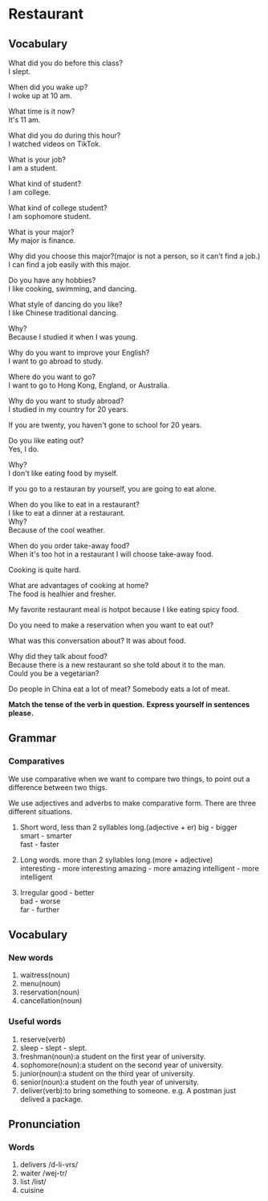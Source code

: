 # Restaurant
## Vocabulary
What did you do before this class?  
I slept.  

When did you wake up?   
I woke up at 10 am.  

What time is it now?  
It's 11 am.  

What did you do during this hour?  
I watched videos on TikTok.  

What is your job?  
I am a student.  

What kind of student?  
I am college.  

What kind of college student?  
I am sophomore student.  

What is your major?  
My major is finance.  

Why did you choose this major?(major is not a person, so it can't find a job.)  
I can find a job easily with this major.  

Do you have any hobbies?  
I like cooking, swimming, and dancing.  

What style of dancing do you like?  
I like Chinese traditional dancing.  

Why?  
Because I studied it when I was young.  

Why do you want to improve your English?  
I want to go abroad to study.  

Where do you want to go?  
I want to go to Hong Kong, England, or Australia.  

Why do you want to study abroad?  
I studied in my country for 20 years.  

If you are twenty, you haven't gone to school for 20 years.  

Do you like eating out?  
Yes, I do.  

Why?  
I don't like eating food by myself.  

If you go to a restauran by yourself, you are going to eat alone.  

When do you like to eat in a restaurant?  
I like to eat a dinner at a restaurant.  
Why?  
Because of the cool weather.  

When do you order take-away food?  
When it's too hot in a restaurant I will choose take-away food.  

Cooking is quite hard.  

What are advantages of cooking at home?  
The food is healhier and fresher.  

My favorite restaurant meal is hotpot because I like eating spicy food.    

Do you need to make a reservation when you want to eat out?  

What was this conversation about? 
It was about food.  

Why did they talk about food?  
Because there is a new restaurant so she told about it to the man.  
Could you be a vegetarian?  

Do people in China eat a lot of meat? 
Somebody eats a lot of meat.  



**Match the tense of the verb in question.**
**Express yourself in sentences please.**

## Grammar
### Comparatives
We use comparative when we want to compare two things, to point out a difference between two thigs.  

We use adjectives and adverbs to make comparative form. There are three different situations.  

1. Short word, less than 2 syllables long.(adjective + er)
big - bigger  
smart - smarter  
fast - faster  

2. Long words. more than 2 syllables long.(more + adjective)  
interesting - more interesting
amazing - more amazing
intelligent - more intelligent  

3. Irregular 
good - better  
bad - worse  
far - further  

## Vocabulary
### New words
1. waitress(noun)
1. menu(noun)
1. reservation(noun)
1. cancellation(noun)

### Useful words
1. reserve(verb)
1. sleep - slept - slept.
1. freshman(noun):a student on the first year of university.  
1. sophomore(noun):a student on the second year of university.
1. junior(noun):a student on the third year of university.  
1. senior(noun):a student on the fouth year of university.  
1. deliver(verb):to bring something to someone. e.g. A postman just delived a package.

## Pronunciation
### Words
1. delivers /d-li-vrs/
1. waiter /wej-tr/
1. list /list/
1. cuisine
